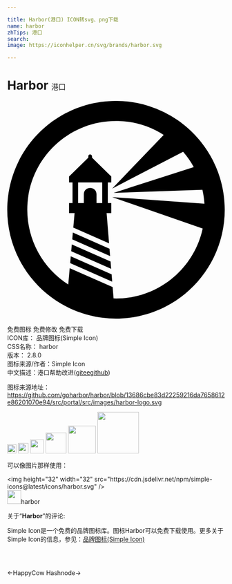 ```yaml
---

title: Harbor(港口) ICON转svg、png下载
name: harbor
zhTips: 港口
search: 
image: https://iconhelper.cn/svg/brands/harbor.svg

---
```


# Harbor  <small style="font-size: 60%;font-weight: 100">港口</small>

<div id="svg" class="svg-wrap">
<svg role="img" viewBox="0 0 24 24" xmlns="http://www.w3.org/2000/svg"><title>Harbor icon</title><path d="M12.0573.0022C7.455-.0207 3.2453 2.5912 1.2218 6.7248-.8016 10.8584-.282 15.7852 2.5591 19.4059c2.841 3.6208 7.5027 5.2974 11.999 4.3153 4.4963-.982 8.0346-4.4498 9.1071-8.9254.0062-.0249.0133-.0494.0192-.0746.209-.8929.315-1.8069.3156-2.724 0-.0317-.0022-.063-.0024-.0948-.0012-.1373-.0095-.2726-.0152-.4088-.019-.2669.0399.2645 0 0 .0399.2645-.019-.2669 0 0v-.0003a11.9318 11.9318 0 00-.2045-1.7663c-.0334-.173-.0672-.3458-.1078-.5164a11.9097 11.9097 0 00-.9547-2.6018c-.0077-.0151-.0141-.0311-.0219-.046a12.0382 12.0382 0 00-1.2805-1.99c-.0694-.088-.1363-.178-.208-.2638a12.1001 12.1001 0 00-2.0533-1.9417 12.4056 12.4056 0 00-.3305-.2362 11.9978 11.9978 0 00-6.7639-2.129zm.2143 2.2105a9.7818 9.7818 0 014.9926 1.5378l-5.683 5.9103 7.8255-4.05a9.8492 9.8492 0 011.1544 1.6475c.0066.012.0123.0244.0189.0365l-8.8448 2.8423 9.7994-.3337a9.7295 9.7295 0 01.2246 1.5305l-10.178-.7304 9.985 3.4641c-.98 4.5004-4.9603 7.7119-9.5662 7.7182-.0895 0-.178-.0043-.267-.0067l-.1026-1.2554-4.7386-2.0882-.1597 1.8055c.1982.1234-.2066-.1087 0 0-.2066-.1087.1982.1234 0 0a9.787 9.787 0 01-4.5209-8.2437c-.0038-5.5141 4.5485-9.9416 10.0604-9.7846zM9.1434 5.9054a.201.201 0 00-.1943.2v.1467L6.82 8.3357v.6525h.3834v2.27H6.82v1.1125h.6088l-.1408 1.5896 3.948 1.7396-.2724-3.3292h.5167v-1.1125h-.3832v-2.27h.3832v-.6525L9.3509 6.252v-.1467a.201.201 0 00-.2075-.2zM7.8197 8.9882h2.6607v2.27h-.6312v-.9695c0-.932-1.398-.932-1.398 0v.9695h-.6315zm-.581 5.528l-.0665.7506 4.1788 1.8414-.0662-.8092zm-.1156 1.3064l-.0662.7506 4.4092 1.9431-.0662-.809zm-.1154 1.3065l-.0665.7503 4.64 2.045-.066-.8088Z"/></svg>
</div>
<detail full-name='harbor'></detail>

<div class="detail-page">
<p>
<span><span class="badge-success badge">免费图标</span> <span class="badge-success badge">免费修改</span>  <span class="badge-success badge">免费下载</span> </span>
<br/>
<span>
ICON库：
<span class="badge-secondary badge">品牌图标(Simple Icon)</span> 
</span>
<br/>
<span>
CSS名称：
<span class="badge-secondary badge">harbor</span> 
</span>

<br/>
<span>
版本：
<span class="badge-secondary badge">2.8.0</span> 
</span>
<br/>
<span>图标来源/作者：<span class="badge-light badge">Simple Icon</span></span> 
<br/>
<span class="zh-detail">中文描述：<span class="badge-primary badge">港口</span><span class="help-link"><span>帮助改进</span>(<a href="https://gitee.com/liuwave/icon-helper/edit/master/json/brands/harbor.json" target="_blank" rel="noopener noreferrer">gitee</a><a href="https://github.com/liuwave/icon-helper/edit/master/json/brands/harbor.json" target="_blank" rel="noopener noreferrer">github</a></span>)</span><br/>
</p>
</div><div class="description description alert alert-light"><p>图标来源地址：<a href="https://github.com/goharbor/harbor/blob/13686cbe83d22259216da7658612e86201070e94/src/portal/src/images/harbor-logo.svg" target="_blank" rel="noopener noreferrer">https://github.com/goharbor/harbor/blob/13686cbe83d22259216da7658612e86201070e94/src/portal/src/images/harbor-logo.svg</a></p></div>
<div class="alert alert-dark">
<img height="21" width="21" src="https://cdn.jsdelivr.net/npm/simple-icons@latest/icons/harbor.svg" />
<img height="24" width="24" src="https://cdn.jsdelivr.net/npm/simple-icons@latest/icons/harbor.svg" />
<img height="32" width="32" src="https://cdn.jsdelivr.net/npm/simple-icons@latest/icons/harbor.svg" />
<img height="48" width="48" src="https://cdn.jsdelivr.net/npm/simple-icons@latest/icons/harbor.svg" />
<img height="64" width="64" src="https://cdn.jsdelivr.net/npm/simple-icons@latest/icons/harbor.svg" />
<img height="96" width="96" src="https://cdn.jsdelivr.net/npm/simple-icons@latest/icons/harbor.svg" />

</div>
<div>
  <p>可以像图片那样使用：    
  </p>
  <div class="alert alert-primary" style="font-size: 14px">
    &lt;img height="32" width="32" src="https://cdn.jsdelivr.net/npm/simple-icons@latest/icons/harbor.svg" /&gt;
    <copy-btn content='<img height="32" width="32" src="https://cdn.jsdelivr.net/npm/simple-icons@latest/icons/harbor.svg" />'></copy-btn>
  </div>
  <div class="alert alert-secondary">
    <img height="32" width="32" src="https://cdn.jsdelivr.net/npm/simple-icons@latest/icons/harbor.svg" />harbor
    <copy-btn content="harbor" btn-title="复制图标名称"></copy-btn>
  </div>
</div>
<div class="icon-detail__container">
<p>关于“<b>Harbor</b>”的评论:</p>
</div>
<Vssue title="关于“Harbor”的评论" />
<div><p>Simple Icon是一个免费的品牌图标库。图标Harbor可以免费下载使用。更多关于  Simple Icon的信息，参见：<a target="_blank" href="https://iconhelper.cn/brands.html">品牌图标(Simple Icon)</a>
</p></div>


<div style="padding:2rem 0 " class="page-nav"><p class="inner"><span class="prev">←<router-link to="/icon/happycow.html">HappyCow</router-link></span> <span class="next"><router-link to="/icon/hashnode.html">Hashnode</router-link>→</span></p></div>
